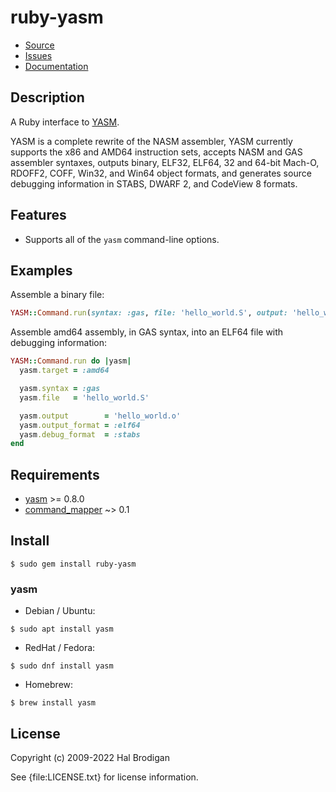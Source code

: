 # ruby-yasm

* [Source](https://github.com/sophsec/ruby-yasm/)
* [Issues](https://github.com/sophsec/ruby-yasm/issues)
* [Documentation](https://rubydoc.info/gems/ruby-yasm)

## Description

A Ruby interface to [YASM][yasm].

YASM is a complete rewrite of the NASM assembler, YASM currently supports
the x86 and AMD64 instruction sets, accepts NASM and GAS assembler syntaxes,
outputs binary, ELF32, ELF64, 32 and 64-bit Mach-O, RDOFF2, COFF, Win32,
and Win64 object formats, and generates source debugging information in
STABS, DWARF 2, and CodeView 8 formats.

## Features

* Supports all of the `yasm` command-line options.

## Examples

Assemble a binary file:

```ruby
YASM::Command.run(syntax: :gas, file: 'hello_world.S', output: 'hello_world.o')
```

Assemble amd64 assembly, in GAS syntax, into an ELF64 file with
debugging information:

```ruby
YASM::Command.run do |yasm|
  yasm.target = :amd64

  yasm.syntax = :gas
  yasm.file   = 'hello_world.S'

  yasm.output        = 'hello_world.o'
  yasm.output_format = :elf64
  yasm.debug_format  = :stabs
end
```

## Requirements

* [yasm] >= 0.8.0
* [command_mapper] ~> 0.1

## Install

```shell
$ sudo gem install ruby-yasm
```

### yasm

* Debian / Ubuntu:

```shell
$ sudo apt install yasm
```

* RedHat / Fedora:

```shell
$ sudo dnf install yasm
```

* Homebrew:

```shell
$ brew install yasm
```

## License

Copyright (c) 2009-2022 Hal Brodigan

See {file:LICENSE.txt} for license information.

[yasm]: https://www.tortall.net/projects/yasm/
[command_mapper]: https://github.com/postmodern/command_mapper.rb#readme
